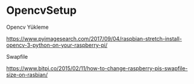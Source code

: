 # OpencvSetup
Opencv Yükleme

https://www.pyimagesearch.com/2017/09/04/raspbian-stretch-install-opencv-3-python-on-your-raspberry-pi/

Swapfile

https://www.bitpi.co/2015/02/11/how-to-change-raspberry-pis-swapfile-size-on-rasbian/
